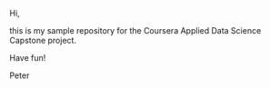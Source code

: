 Hi, 

this is my sample repository for the Coursera Applied Data Science Capstone project.

Have fun!

Peter
